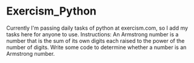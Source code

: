 # Exercism_Python
Currently I'm passing daily tasks of python at exercism.com, so I add my tasks here for anyone to use. 
Instructions: 
An Armstrong number is a number that is the sum of its own digits each raised to the power of the number of digits. Write some code to determine whether a number is an Armstrong number.

